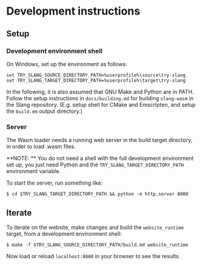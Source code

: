 # Development instructions

## Setup

### Development environment shell

On Windows, set up the environment as follows:

    set TRY_SLANG_SOURCE_DIRECTORY_PATH=%userprofile%\source\try-slang
    set TRY_SLANG_TARGET_DIRECTORY_PATH=%userprofile%\target\try-slang

In the following, it is also assumed that GNU Make and Python are in PATH.
Follow the setup instructions in `docs/building.md` for building `slang-wasm` in the Slang repository.
(E.g. setup shell for CMake and Emscripten, and setup the `build.em` output directory.)

### Server

The Wasm loader needs a running web server in the build target directory, in order to load .wasm files.

**NOTE: ** You do not need a shell with the full development environment set up, you just need Python and the `TRY_SLANG_TARGET_DIRECTORY_PATH` environment variable.

To start the server, run something like:

    $ cd $TRY_SLANG_TARGET_DIRECTORY_PATH && python -m http.server 8000

## Iterate

To iterate on the website, make changes and build the `website_runtime` target, from a development environment shell:

    $ make -f $TRY_SLANG_SOURCE_DIRECTORY_PATH/build.md website_runtime

Now load or reload `localhost:8000` in your browser to see the results.